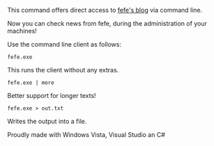 This command offers direct access to [fefe's blog](http://blog.fefe.de) via command line.

Now you can check news from fefe, during the administration of your machines!


Use the command line client as follows:

```
fefe.exe
```
This runs the client without any extras.

```
fefe.exe | more
```
Better support for longer texts!

```
fefe.exe > out.txt
```
Writes the output into a file.


Proudly made with Windows Vista, Visual Studio an C#